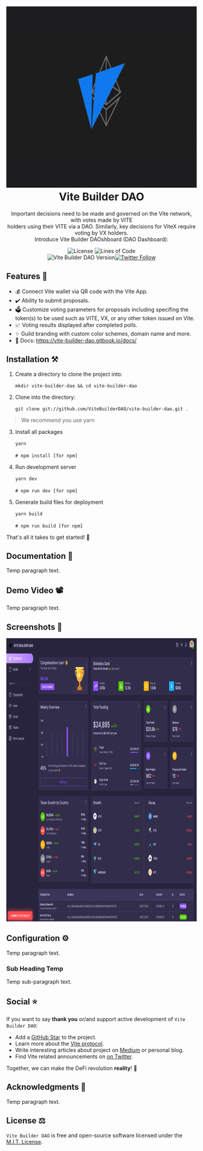 <h1 align="center">
  <img src="https://raw.githubusercontent.com/ViteBuilderDAO/vite-builder-dao/master/src/assets/img/logos/vite-cover-milltay-2.png" height="480px" width="750px"/><br/>
  Vite Builder DAO
</h1>
<p align="center">Important decisions need to be made and governed on the Vite network, with votes made by VITE<br/>holders using their VITE via a DAO. Similarly, key decisions for ViteX require voting by VX holders.<br/>Introduce Vite Builder DAOshboard (DAO Dashboard):</p>

<p align="center"><img src="https://img.shields.io/badge/License-MIT-blue.svg" alt="License" />&nbsp;<img src="https://img.shields.io/tokei/lines/github/vitebuilderdao/vite-builder-dao?logoColor=purple" alt="Lines of Code" /><br><img src="https://img.shields.io/badge/version-v0.0.0-green?style=for-the-badge&logo=none" alt="Vite Builder DAO Version" /></a><a href="https://twitter.com/vitelabs" target="_blank"><img alt="Twitter Follow" src="https://img.shields.io/twitter/follow/vitelabs"></a>

## Features 💎

- 💰 Connect Vite wallet via QR code with the Vite App.
- ✔️ Ability to submit proposals.
- 🗳️ Customize voting parameters for proposals including specifing the token(s) to be used such as VITE, VX, or any other token issued on Vite.
- 📈 Voting results displayed after completed polls.
- ✨ Guild branding with custom color schemes, domain name and more.
- 📖 Docs: https://vite-builder-dao.gitbook.io/docs/

## Installation ⚒️

1. Create a directory to clone the project into:

    ```
    mkdir vite-builder-dao && cd vite-builder-dao
    ```

2. Clone into the directory:

    ```
    git clone git://github.com/ViteBuilderDAO/vite-builder-dao.git .
    ```

> We recommend you use yarn

3. Install all packages

   ```
   yarn

   # npm install [for npm]
   ```

4. Run development server

   ```
   yarn dev

   # npm run dev [for npm]
   ```

5. Generate build files for deployment

   ```
   yarn build

   # npm run build [for npm]
   ```


That's all it takes to get started! 🎉

## Documentation 📖

Temp paragraph text.

## Demo Video 📽️

Temp paragraph text.

## Screenshots 📸

<p align="center">
  <img height="750" width="985" src="https://raw.githubusercontent.com/ViteBuilderDAO/vite-builder-dao/master/src/assets/img/misc/vbd-screenshot_10-18.png">
</p>

## Configuration ⚙️

Temp paragraph text.

### Sub Heading Temp

Temp sub-paragraph text.

## Social ⭐️

If you want to say **thank you** or/and support active development of `Vite Builder DAO`:

- Add a [GitHub Star](https://github.com/vitebuilderdao/vite-builder-dao) to the project.
- Learn more about the [Vite protocol](https://www.vite.org/whatIsVite).
- Write interesting articles about project on [Medium](https://medium.com/) or personal blog.
- Find Vite related announcements on [on Twitter](https://twitter.com/vitelabs).

Together, we can make the DeFi revolution **reality**! 💖

## Acknowledgments 📖

Temp paragraph text.

## License ⚖️

`Vite Builder DAO` is free and open-source software licensed under the [M.I.T. License](https://github.com/ViteBuilderDAO/vite-builder-dao/blob/master/LICENSE.txt).
